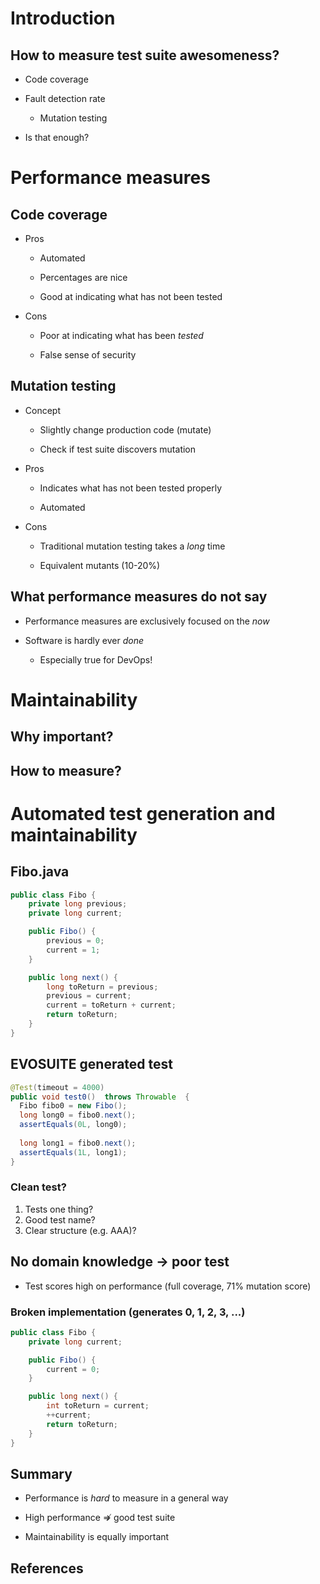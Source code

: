 # Introduction

## How to measure test suite awesomeness?

* Code coverage

* Fault detection rate

    - Mutation testing

* Is that enough?

# Performance measures

## Code coverage

* Pros

    - Automated

    - Percentages are nice

    - Good at indicating what has not been tested

* Cons

    - Poor at indicating what has been _tested_

    - False sense of security

## Mutation testing

* Concept
    
    - Slightly change production code (mutate)

    - Check if test suite discovers mutation

* Pros

    - Indicates what has not been tested properly

    - Automated

* Cons

    - Traditional mutation testing takes a _long_ time

    - Equivalent mutants (10-20%)

## What performance measures do not say

* Performance measures are exclusively focused on the _now_

* Software is hardly ever _done_

    - Especially true for DevOps!
    


# Maintainability

## Why important?

## How to measure?

# Automated test generation and maintainability

## Fibo.java

```java
public class Fibo {
    private long previous;
    private long current;

    public Fibo() {
        previous = 0;
        current = 1;
    }

    public long next() {
        long toReturn = previous;
        previous = current;
        current = toReturn + current;
        return toReturn;
    }
}
```

## EVOSUITE generated test

```java
@Test(timeout = 4000)
public void test0()  throws Throwable  {
  Fibo fibo0 = new Fibo();
  long long0 = fibo0.next();
  assertEquals(0L, long0);
  
  long long1 = fibo0.next();
  assertEquals(1L, long1);
}
```

### Clean test?
1. Tests one thing?
2. Good test name?
3. Clear structure (e.g. AAA)?


## No domain knowledge -> poor test

* Test scores high on performance (full coverage, 71%
  mutation score)

### Broken implementation (generates 0, 1, 2, 3, ...)

```java
public class Fibo {
    private long current;

    public Fibo() {
        current = 0;
    }

    public long next() {
        int toReturn = current;
        ++current;
        return toReturn;
    }
}
```

## Summary

* Performance is _hard_ to measure in a general way

* High performance $\not \Rightarrow$ good test suite

* Maintainability is equally important


## References
